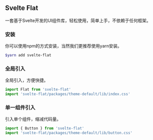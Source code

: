 ## Svelte Flat
一套基于Svelte开发的UI组件库，轻松使用，简单上手，不依赖于任何框架。

### 安装
你可以使用npm的方式安装，当然我们更推荐使用yarn安装。
```bash
$yarn add svelte-flat
```

### 全局引入
全局引入，方便快捷。
```javascript
import Flat from 'svelte-flat' 
import 'svelte-flat/packages/theme-default/lib/index.css'
```

### 单一组件引入
引入单个组件，缩减代码量。
```javascript
import { Button } from 'svelte-flat' 
import 'svelte-flat/packages/theme-default/lib/button.css'
```
<!--
### 按需引入
如果你使用babel的话，可以安装`babel-plugin-svelteflat`插件自动按需引入组件。

#### 安装依赖
```bash
yarn add babel-plugin-svelteflat --dev
```

#### 配置及使用
在`.babelrc`中配置：
```json
{
  "plugins": [
    ["svelteflat", [{
      "libraryName": "svelte-flat",
      "styleLibraryName": "theme-default"
    }]]
  ]
}
```

然后就可以在代码中使用了：
```javascript
import { Button } from 'svelte-flat' 
```
-->